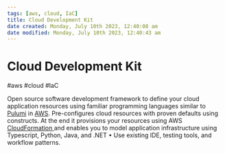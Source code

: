```yaml
---
tags: [aws, cloud, IaC]
title: Cloud Development Kit
date created: Monday, July 10th 2023, 12:40:08 am
date modified: Monday, July 10th 2023, 12:40:43 am
---
```

# Cloud Development Kit
#aws #cloud #IaC 

Open source software development framework to define your cloud application resources using familiar programming languages similar to [Pulumi](Pulumi) in [AWS](Cloud%20Computing/AWS/AWS.md). Pre-configures cloud resources with proven defaults using constructs. At the end it provisions your resources using AWS [CloudFormation ](CloudFormation%20)and enables you to model application infrastructure using Typescript, Python, Java, and .NET • Use existing IDE, testing tools, and workflow patterns. 

